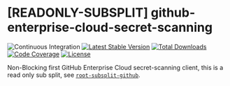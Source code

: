 # [READONLY-SUBSPLIT] github-enterprise-cloud-secret-scanning


![Continuous Integration](https://github.com/php-api-clients/github-enterprise-cloud-secret-scanning/workflows/Continuous%20Integration/badge.svg)
[![Latest Stable Version](https://poser.pugx.org/api-clients/github-enterprise-cloud-secret-scanning/v/stable.png)](https://packagist.org/packages/api-clients/github-enterprise-cloud-secret-scanning)
[![Total Downloads](https://poser.pugx.org/api-clients/github-enterprise-cloud-secret-scanning/downloads.png)](https://packagist.org/packages/api-clients/github-enterprise-cloud-secret-scanning)
[![Code Coverage](https://scrutinizer-ci.com/g/php-api-clients/github-enterprise-cloud-secret-scanning/badges/coverage.png?b==)](https://scrutinizer-ci.com/g/php-api-clients/github-enterprise-cloud-secret-scanning/?branch=)
[![License](https://poser.pugx.org/api-clients/github-enterprise-cloud-secret-scanning/license.png)](https://packagist.org/packages/api-clients/github-enterprise-cloud-secret-scanning)

Non-Blocking first GitHub Enterprise Cloud secret-scanning client, this is a read only sub split, see [`root-subsplit-github`](https://github.com/php-api-clients/root-subsplit-github).
